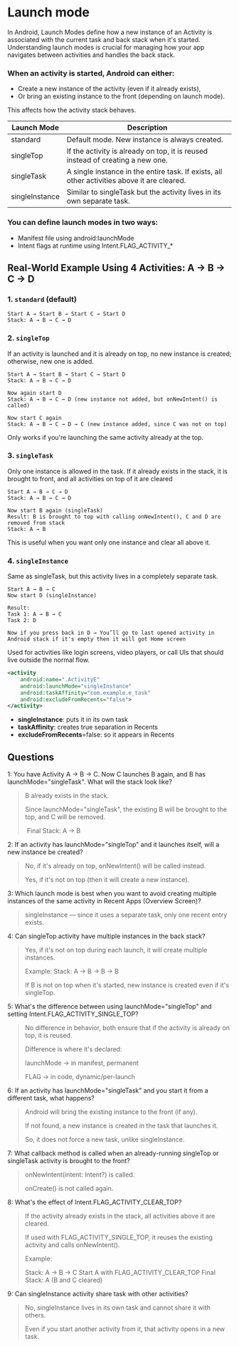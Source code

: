 # Launch mode

In Android, Launch Modes define how a new instance of an Activity is associated with the current task and back stack when it's started. Understanding launch modes is crucial for managing how your app navigates between activities and handles the back stack.


### When an activity is started, Android can either:

- Create a new instance of the activity (even if it already exists),
- Or bring an existing instance to the front (depending on launch mode).

This affects how the activity stack behaves.

| Launch Mode    | Description                                                                                 |
|----------------|---------------------------------------------------------------------------------------------|
| standard       | Default mode. New instance is always created.                                               |
| singleTop      | If the activity is already on top, it is reused instead of creating a new one.              |
| singleTask     | A single instance in the entire task. If exists, all other activities above it are cleared. |
| singleInstance | Similar to singleTask but the activity lives in its own separate task.                      |


### You can define launch modes in two ways:

- Manifest file using android:launchMode 
- Intent flags at runtime using Intent.FLAG_ACTIVITY_*


## Real-World Example Using 4 Activities: A → B → C → D

### 1.  `standard` (default)
```text
Start A → Start B → Start C → Start D
Stack: A → B → C → D
```

### 2.  `singleTop` 
If an activity is launched and it is already on top, no new instance is created; otherwise, new one is added.
```text
Start A → Start B → Start C → Start D
Stack: A → B → C → D

Now again start D
Stack: A → B → C → D (new instance not added, but onNewIntent() is called)

Now start C again
Stack: A → B → C → D → C (new instance added, since C was not on top)
```

Only works if you're launching the same activity already at the top.


### 3.  `singleTask`
Only one instance is allowed in the task. If it already exists in the stack, it is brought to front, and all activities on top of it are cleared
```text
Start A → B → C → D
Stack: A → B → C → D

Now start B again (singleTask)
Result: B is brought to top with calling onNewIntent(), C and D are removed from stack 
Stack: A → B

```
This is useful when you want only one instance and clear all above it.


### 4.  `singleInstance`
Same as singleTask, but this activity lives in a completely separate task.

```text
Start A → B → C 
Now start D (singleInstance)

Result:
Task 1: A → B → C  
Task 2: D

Now if you press back in D → You’ll go to last opened activity in Android stack if it's empty then it will got Home screen

```

Used for activities like login screens, video players, or call UIs that should live outside the normal flow.

```xml
<activity
    android:name=".ActivityE"
    android:launchMode="singleInstance"
    android:taskAffinity="com.example.e_task"
    android:excludeFromRecents="false">
</activity>
```

 - **singleInstance**: puts it in its own task 
 - **taskAffinity**: creates true separation in Recents 
 - **excludeFromRecents**=false: so it appears in Recents



## Questions

1: You have Activity A → B → C. Now C launches B again, and B has launchMode="singleTask". What will the stack look like?

>B already exists in the stack.
>
>Since launchMode="singleTask", the existing B will be brought to the top, and C will be removed.
>
>️ Final Stack: A → B

2: If an activity has launchMode="singleTop" and it launches itself, will a new instance be created?
>
>No, if it's already on top, onNewIntent() will be called instead.
>
>Yes, if it's not on top (then it will create a new instance).

3: Which launch mode is best when you want to avoid creating multiple instances of the same activity in Recent Apps (Overview Screen)?

>singleInstance — since it uses a separate task, only one recent entry exists.

4: Can singleTop activity have multiple instances in the back stack?


>Yes, if it's not on top during each launch, it will create multiple instances.
>
>Example:
>Stack: A → B → B → B
> 
>If B is not on top when it's started, new instance is created even if it's singleTop.

5: What's the difference between using launchMode="singleTop" and setting Intent.FLAG_ACTIVITY_SINGLE_TOP?

>No difference in behavior, both ensure that if the activity is already on top, it is reused.
>
>Difference is where it's declared:
>
>launchMode → in manifest, permanent
>
>FLAG → in code, dynamic/per-launch

6: If an activity has launchMode="singleTask" and you start it from a different task, what happens?


>Android will bring the existing instance to the front (if any).
>
>If not found, a new instance is created in the task that launches it.
>
>So, it does not force a new task, unlike singleInstance.

7: What callback method is called when an already-running singleTop or singleTask activity is brought to the front?


>onNewIntent(intent: Intent?) is called.
>
>onCreate() is not called again.

8: What's the effect of Intent.FLAG_ACTIVITY_CLEAR_TOP?


>If the activity already exists in the stack, all activities above it are cleared.
>
>If used with FLAG_ACTIVITY_SINGLE_TOP, it reuses the existing activity and calls onNewIntent().
>
>Example:
>
>Stack: A → B → C
>Start A with FLAG_ACTIVITY_CLEAR_TOP
 Final Stack: A (B and C cleared)

9: Can singleInstance activity share task with other activities?

>No, singleInstance lives in its own task and cannot share it with others.
>
>Even if you start another activity from it, that activity opens in a new task.


